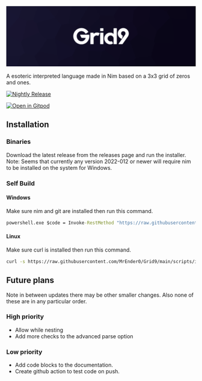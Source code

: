 <img src=".github/assets/banner.png">

A esoteric interpreted language made in Nim based on a 3x3 grid of zeros and ones.

[![Nightly Release](https://github.com/MrEnder0/Grid9/actions/workflows/nightly.yml/badge.svg)](https://github.com/MrEnder0/Grid9/actions/workflows/nightly.yml)

[![Open in Gitpod](https://gitpod.io/button/open-in-gitpod.svg)](https://gitpod.io/#https://github.com/MrEnder0/Grid9)

## Installation

### Binaries

Download the latest release from the releases page and run the installer.
Note: Seems that currently any version 2022-012 or newer will require nim to be installed on the system for Windows.

### Self Build

#### Windows

Make sure nim and git are installed then run this command.

```cmd
powershell.exe $code = Invoke-RestMethod "https://raw.githubusercontent.com/MrEnder0/Grid9/main/scripts/install_windows.cmd"; foreach($a in $code) {iex $a;}
```

#### Linux

Make sure curl is installed then run this command.

```bash
curl -s https://raw.githubusercontent.com/MrEnder0/Grid9/main/scripts/install_linux.sh | bash
```

## Future plans

Note in between updates there may be other smaller changes. Also none of these are in any particular order.

### High priority

- Allow while nesting
- Add more checks to the advanced parse option

### Low priority

- Add code blocks to the documentation.
- Create github action to test code on push.
